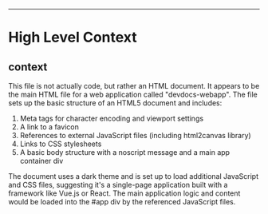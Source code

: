 

  ---
# High Level Context
## context
This file is not actually code, but rather an HTML document. It appears to be the main HTML file for a web application called "devdocs-webapp". The file sets up the basic structure of an HTML5 document and includes:

1. Meta tags for character encoding and viewport settings
2. A link to a favicon
3. References to external JavaScript files (including html2canvas library)
4. Links to CSS stylesheets
5. A basic body structure with a noscript message and a main app container div

The document uses a dark theme and is set up to load additional JavaScript and CSS files, suggesting it's a single-page application built with a framework like Vue.js or React. The main application logic and content would be loaded into the #app div by the referenced JavaScript files.

  